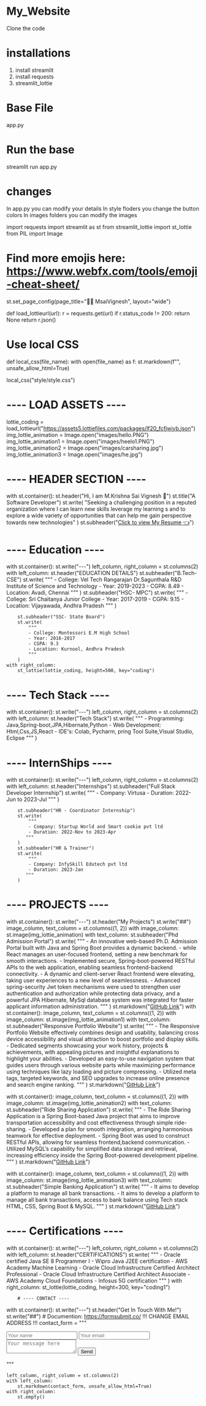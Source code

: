 # My_Website
Clone the code

# installations
1. install streamlit
2. install requests
3. streamlit_lottie

# Base File
app.py

# Run the base 
streamlit run app.py

# changes
In app.py you can modify your details
In style floders you change the button colors
In images folders you can modify the images

import requests
import streamlit as st
from streamlit_lottie import st_lottie
from PIL import Image


# Find more emojis here: https://www.webfx.com/tools/emoji-cheat-sheet/
st.set_page_config(page_title="👨‍🎓 MsaiVignesh", layout="wide")


def load_lottieurl(url):
    r = requests.get(url)
    if r.status_code != 200:
        return None
    return r.json()


# Use local CSS
def local_css(file_name):
    with open(file_name) as f:
        st.markdown(f"<style>{f.read()}</style>", unsafe_allow_html=True)


local_css("style/style.css")

# ---- LOAD ASSETS ----
lottie_coding = load_lottieurl("https://assets5.lottiefiles.com/packages/lf20_fcfjwiyb.json")
img_lottie_animation = Image.open("images/hello.PNG")
img_lottie_animation1 = Image.open("images/heelo1.PNG")
img_lottie_animation2 = Image.open("images/carsharing.jpg")
img_lottie_animation3 = Image.open("images/he.jpg")


# ---- HEADER SECTION ----
with st.container():
    st.header("Hi, I am M.Krishna Sai Vignesh :wave:")
    st.title("A Software Developer")
    st.write(
        "Seeking a challenging position in a reputed organization where I can learn new skills leverage my learning s and to explore a wide variety of opportunities that can help me gain perspective towards new technologies"
    )
    st.subheader("[Click to view My Resume 👈](https://rb.gy/19znsv)")

# ---- Education ----
with st.container():
    st.write("---")
    left_column, right_column = st.columns(2)
    with left_column:
        st.header("EDUCATION DETAILS")
        st.subheader("B.Tech- CSE")
        st.write(
            """
            - College: Vel Tech Rangarajan Dr.Sagunthala R&D Institute of Science and Technology
            - Year: 2019-2023 
            - CGPA: 8.49
            - Location: Avadi, Chennai
           """
        )
        st.subheader("HSC- MPC")
        st.write(
            """
            - College: Sri Chaitanya Junior College
            - Year: 2017-2019 
            - CGPA: 9.15
            - Location: Vijayawada, Andhra Pradesh
            """
        )
        
        st.subheader("SSC- State Board")
        st.write(
            """
            - College: Montessori E.M High School
            - Year: 2016-2017
            - CGPA: 9.3
            - Location: Kurnool, Andhra Pradesh
            """
        )
    with right_column:
        st_lottie(lottie_coding, height=500, key="coding")
        
# ---- Tech Stack ----
with st.container():
    st.write("---")
    left_column, right_column = st.columns(2)
    with left_column:
        st.header("Tech Stack")
        st.write(
            """
            - Programming: Java,Spring-boot,JPA,Hibernate,Python
            - Web Development: Html,Css,JS,React
            - IDE's: Colab, Pycharm, pring Tool Suite,Visual Studio, Eclipse
           """
        )
        
        
# ---- InternShips ----
with st.container():
    st.write("---")
    left_column, right_column = st.columns(2)
    with left_column:
        st.header("Internships")
        st.subheader("Full Stack Developer Internship")
        st.write(
            """
            - Company: Virtusa
            - Duration: 2022-Jun to 2023-Jul
           """
        )
        
        st.subheader("HR - Coordinator Internship")
        st.write(
            """
            - Company: Startup World and Smart cookie pvt ltd
            - Duration: 2022-Nov to 2023-Apr
           """
        )
        st.subheader("HR & Trainer")
        st.write(
            """
            - Company: InfySkill Edutech pvt ltd
            - Duration: 2023-Jan
           """
        )

# ---- PROJECTS ----
with st.container():
    st.write("---")
    st.header("My Projects")
    st.write("##")
    image_column, text_column = st.columns((1, 2))
    with image_column:
        st.image(img_lottie_animation)
    with text_column:
        st.subheader("Phd Admission Portal")
        st.write(
            """
            - An innovative web-based Ph.D. Admission Portal built with Java and Spring Boot provides a dynamic backend.
            - while React manages an user-focused frontend, setting a new benchmark for smooth interactions.
            - Implemented secure, Spring-boot-powered RESTful APIs to the web application, enabling seamless frontend-backend connectivity.
            - A dynamic and client-server React frontend were elevating, taking user experiences to a new level of seamlessness.
            - Advanced spring-security Jwt token mechanisms were used to strengthen user authentication and authorization while protecting data privacy, and a powerful JPA Hibernate, MySql database system was integrated for faster applicant information administration.
            """
        )
        st.markdown("[GitHub Link](https://github.com/iamneo-production/97a31c2f-60fd-4cd6-aa07-369cc20f779e)")
with st.container():
    image_column, text_column = st.columns((1, 2))
    with image_column:
        st.image(img_lottie_animation1)
    with text_column:
        st.subheader("Responsive Portfolio Website")
        st.write(
            """
            - The Responsive Portfolio Website effectively combines design and usability, balancing cross device accessibility and visual attraction to boost portfolio and display skills.
            - Dedicated segments showcasing your work history, projects & achievements, with appealing pictures and insightful explanations to highlight your abilities.
            - Developed an easy-to-use navigation system that guides users through various website parts while maximizing performance using techniques like lazy loading and picture compressing.
            - Utilized meta tags, targeted keywords, and SEO upgrades to increase online presence and search engine ranking.
            """
        )
        st.markdown("[GitHub Link](https://github.com/saivigneesh456/Portfolio)")
        
with st.container():
    image_column, text_column = st.columns((1, 2))
    with image_column:
        st.image(img_lottie_animation2)
    with text_column:
        st.subheader("Ride Sharing Application")
        st.write(
            """
            - The Ride Sharing Application is a Spring Boot-based Java project that aims to improve transportation accessibility and cost effectiveness through simple ride-sharing.
            - Developed a plan for smooth integration, arranging harmonious teamwork for effective deployment.
            - Spring Boot was used to construct RESTful APIs, allowing for seamless frontend,backend communication.
            - Utilized MySQL’s capability for simplified data storage and retrieval, increasing efficiency inside the Spring Boot-powered development pipeline.
            """
        )
        st.markdown("[GitHub Link](https://github.com/iamneo-production/3fb3f3f7-99de-496a-a1a6-329afb7fcd48)")
        
with st.container():
    image_column, text_column = st.columns((1, 2))
    with image_column:
        st.image(img_lottie_animation3)
    with text_column:
        st.subheader("Simple Banking Application")
        st.write(
            """
            - It aims to develop a platform to manage all bank transactions.
            - It aims to develop a platform to manage all bank transactions, access to bank balance using Tech stack HTML, CSS, Spring Boot & MySQL.
            """
        )
        st.markdown("[GitHub Link](https://github.com/saivigneesh456/loan_backend)")
        


    
    
# ---- Certifications ----
with st.container():
    st.write("---")
    left_column, right_column = st.columns(2)
    with left_column:
        st.header("CERTIFICATIONS")
        st.write(
            """
            - Oracle certified Java SE 8 Programmer I
            - Wipro Java J2EE certification 
            - AWS Academy Machine Learning
            - Oracle Cloud Infrastructure Certified Architect Professional
            - Oracle Cloud Infrastructure Certified Architect Associate
            - AWS Academy Cloud Foundations
            - Infosus 5G certification
           """ )
    with right_column:
        st_lottie(lottie_coding, height=300, key="coding1")
        
        
        # ---- CONTACT ----
with st.container():
    st.write("---")
    st.header("Get In Touch With Me!")
    st.write("##")
    # Documention: https://formsubmit.co/ !!! CHANGE EMAIL ADDRESS !!!
    contact_form = """
    <form action="https://formsubmit.co/sai.9441051886@gmail.com" method="POST">
        <input type="hidden" name="_captcha" value="false">
        <input type="text" name="name" placeholder="Your name" required>
        <input type="email" name="email" placeholder="Your email" required>
        <textarea name="message" placeholder="Your message here" required></textarea>
        <button type="submit">Send</button>
    </form>
    """
    
    
    left_column, right_column = st.columns(2)
    with left_column:
        st.markdown(contact_form, unsafe_allow_html=True)
    with right_column:
        st.empty()
